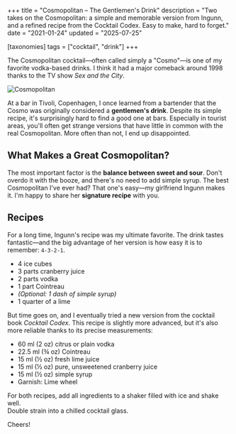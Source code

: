 +++
title = "Cosmopolitan – The Gentlemen's Drink"
description = "Two takes on the Cosmopolitan: a simple and memorable version from Ingunn, and a refined recipe from the Cocktail Codex. Easy to make, hard to forget."
date = "2021-01-24"
updated = "2025-07-25"

[taxonomies]
tags = ["cocktail", "drink"]
+++

The Cosmopolitan cocktail—often called simply a "Cosmo"—is one of my favorite vodka-based drinks. I think it had a major comeback around 1998 thanks to the TV show *Sex and the City*. 

![Cosmopolitan](https://photos.smugmug.com/photos/i-RczkjRm/0/LB7qR7vWG2XfWwKQ5SBmqJM8cN8H7dVLZj6ZGSVbj/L/i-RczkjRm-L.jpg)

At a bar in Tivoli, Copenhagen, I once learned from a bartender that the Cosmo was originally considered a **gentlemen's drink**. Despite its simple recipe, it's surprisingly hard to find a good one at bars. Especially in tourist areas, you'll often get strange versions that have little in common with the real Cosmopolitan. More often than not, I end up disappointed.

## What Makes a Great Cosmopolitan?

The most important factor is the **balance between sweet and sour**. Don't overdo it with the booze, and there's no need to add simple syrup. The best Cosmopolitan I've ever had? That one's easy—my girlfriend Ingunn makes it. I'm happy to share her **signature recipe** with you.

## Recipes

For a long time, Ingunn's recipe was my ultimate favorite. The drink tastes fantastic—and the big advantage of her version is how easy it is to remember: `4-3-2-1`.

- 4 ice cubes  
- 3 parts cranberry juice  
- 2 parts vodka  
- 1 part Cointreau  
- *(Optional: 1 dash of simple syrup)*  
- 1 quarter of a lime  

But time goes on, and I eventually tried a new version from the cocktail book *Cocktail Codex*. This recipe is slightly more advanced, but it's also more reliable thanks to its precise measurements:

- 60 ml (2 oz) citrus or plain vodka  
- 22.5 ml (¾ oz) Cointreau  
- 15 ml (½ oz) fresh lime juice  
- 15 ml (½ oz) pure, unsweetened cranberry juice  
- 15 ml (½ oz) simple syrup  
- Garnish: Lime wheel  

For both recipes, add all ingredients to a shaker filled with ice and shake well.  
Double strain into a chilled cocktail glass.

Cheers!